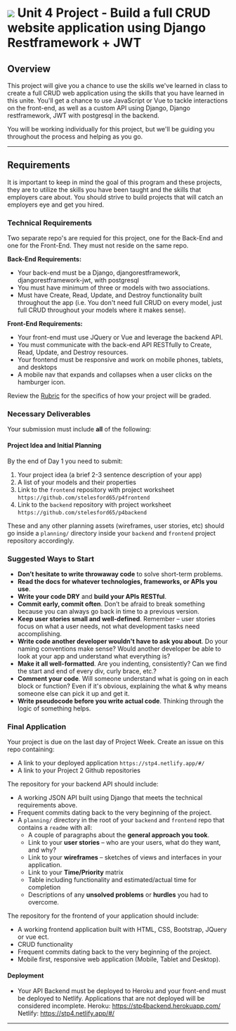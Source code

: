# ![](https://ga-dash.s3.amazonaws.com/production/assets/logo-9f88ae6c9c3871690e33280fcf557f33.png) Unit 4 Project - Build a full CRUD website application using Django Restframework + JWT

## Overview

This project will give you a chance to use the skills we've learned in class to create a full CRUD web application using the skills that you have learned in this unite. You'll get a chance to use JavaScript or Vue to tackle interactions on the front-end, as well as a custom API using Django, Django restframework, JWT with postgresql in the backend.

You will be working individually for this project, but we'll be guiding you throughout the process and helping as you go.

---

## Requirements
It is important to keep in mind the goal of this program and these projects, they are to utilize the skills you have been taught and the skills that employers care about. You should strive to build projects that will catch an employers eye and get you hired.

### Technical Requirements
Two separate repo's are requied for this project, one for the Back-End and one for the Front-End. They must not reside on the same repo.

**Back-End Requirements:**

- Your back-end must be a Django, djangorestframework, djangorestframework-jwt, with postgresql
- You must have minimum of three or models with two associations.
- Must have Create, Read, Update, and Destroy functionality built throughout the
  app (i.e. You don't need full CRUD on every model, just full CRUD throughout
  your models where it makes sense).

**Front-End Requirements:**
- Your front-end must use JQuery or Vue and leverage the backend API.
- You must communicate with the back-end API RESTfully to Create, Read, Update,
  and Destroy resources.
- Your frontend must be responsive and work on mobile phones, tablets, and desktops
- A mobile nav that expands and collapses when a user clicks on the hamburger icon.

Review the [Rubric](https://git.generalassemb.ly/SEIR-629/PROJECT-4/blob/master/evaluation-rubric.md) for the specifics of how your project will
be graded.


### Necessary Deliverables
Your submission must include **all** of the following:

#### Project Idea and Initial Planning
By the end of Day 1 you need to submit:

1. Your project idea (a brief 2-3 sentence description of your app)
2. A list of your models and their properties
3. Link to the `frontend` repository with project worksheet `https://github.com/stelesford65/p4frontend`
4. Link to the `backend` repository with project worksheet `https://github.com/stelesford65/p4backend`

These and any other planning assets (wireframes, user stories, etc) should go
inside a `planning/` directory inside your `backend` and `frontend` project repository accordingly.

### Suggested Ways to Start

- **Don’t hesitate to write throwaway code** to solve short-term problems.
- **Read the docs for whatever technologies, frameworks, or APIs you use**.
- **Write your code DRY** and **build your APIs RESTful**.
- **Commit early, commit often**. Don’t be afraid to break something because you can always go back in time to a previous version.
- **Keep user stories small and well-defined**. Remember – user stories focus on what a user needs, not what development tasks need accomplishing.
- **Write code another developer wouldn't have to ask you about**. Do your naming conventions make sense? Would another developer be able to look at your app and understand what everything is?
- **Make it all well-formatted**. Are you indenting, consistently? Can we find the start and end of every div, curly brace, etc.?
- **Comment your code**. Will someone understand what is going on in each block or function? Even if it's obvious, explaining the what & why means someone else can pick it up and get it.
- **Write pseudocode before you write actual code**. Thinking through the logic of something helps.


### Final Application

Your project is due on the last day of Project Week. Create an issue on this repo containing:

- A link to your deployed application `https://stp4.netlify.app/#/`
- A link to your Project 2 Github repositories 

The repository for your backend API should include:

- A working JSON API built using Django that meets the technical requirements above.
- Frequent commits dating back to the very beginning of the project.
- A `planning/` directory in the root of your `backend` and `frontend` repo that contains a `readme` with all: 
    - A couple of paragraphs about the **general approach you took**.
    - Link to your **user stories** – who are your users, what do they want, and why?
    - Link to your **wireframes** – sketches of  views and interfaces in your application.
    - Link to your **Time/Priority** matrix 
    - Table including functionality and estimated/actual time for completion
    - Descriptions of any **unsolved problems** or **hurdles** you had to overcome.

The repository for the frontend of your application should include:

- A working frontend application built with HTML, CSS, Bootstrap, JQuery or vue ect.
- CRUD functionality
- Frequent commits dating back to the very beginning of the project.
- Mobile first, responsive web application (Mobile, Tablet and Desktop).

#### Deployment

- Your API Backend must be deployed to Heroku and your front-end must be deployed to
  Netlify. Applications that are not deployed will be considered incomplete.
 Heroku: https://stp4backend.herokuapp.com/
 Netlify: https://stp4.netlify.app/#/
---
